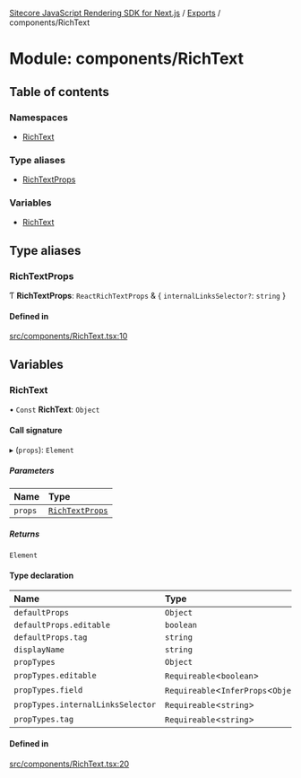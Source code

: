 [Sitecore JavaScript Rendering SDK for Next.js](../README.md) / [Exports](../modules.md) / components/RichText

# Module: components/RichText

## Table of contents

### Namespaces

- [RichText](components_RichText.RichText.md)

### Type aliases

- [RichTextProps](components_RichText.md#richtextprops)

### Variables

- [RichText](components_RichText.md#richtext)

## Type aliases

### RichTextProps

Ƭ **RichTextProps**: `ReactRichTextProps` & { `internalLinksSelector?`: `string`  }

#### Defined in

[src/components/RichText.tsx:10](https://github.com/Sitecore/jss/blob/bd756fd2/packages/sitecore-jss-nextjs/src/components/RichText.tsx#L10)

## Variables

### RichText

• `Const` **RichText**: `Object`

#### Call signature

▸ (`props`): `Element`

##### Parameters

| Name | Type |
| :------ | :------ |
| `props` | [`RichTextProps`](components_RichText.md#richtextprops) |

##### Returns

`Element`

#### Type declaration

| Name | Type |
| :------ | :------ |
| `defaultProps` | `Object` |
| `defaultProps.editable` | `boolean` |
| `defaultProps.tag` | `string` |
| `displayName` | `string` |
| `propTypes` | `Object` |
| `propTypes.editable` | `Requireable`<`boolean`\> |
| `propTypes.field` | `Requireable`<`InferProps`<`Object`\>\> |
| `propTypes.internalLinksSelector` | `Requireable`<`string`\> |
| `propTypes.tag` | `Requireable`<`string`\> |

#### Defined in

[src/components/RichText.tsx:20](https://github.com/Sitecore/jss/blob/bd756fd2/packages/sitecore-jss-nextjs/src/components/RichText.tsx#L20)
